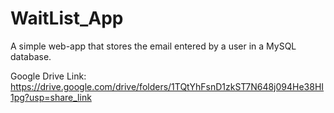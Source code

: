 # WaitList_App
 A simple web-app that stores the email entered by a user in a MySQL database.

Google Drive Link:
https://drive.google.com/drive/folders/1TQtYhFsnD1zkST7N648j094He38HI1pg?usp=share_link
